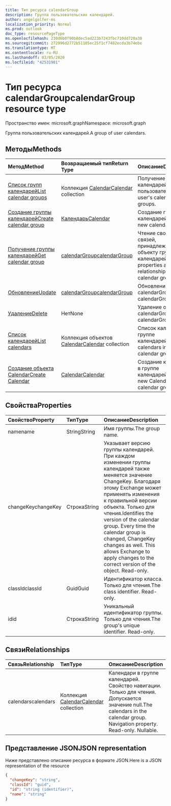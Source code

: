 ```yaml
---
title: Тип ресурса calendarGroup
description: Группа пользовательских календарей.
author: angelgolfer-ms
localization_priority: Normal
ms.prod: outlook
doc_type: resourcePageType
ms.openlocfilehash: 230d6b0f90b8dec5ad223b7243fbc710dd720a30
ms.sourcegitcommit: 272996d2772b51105ec25f1cf7482ecda3b74ebe
ms.translationtype: MT
ms.contentlocale: ru-RU
ms.lasthandoff: 03/05/2020
ms.locfileid: "42531981"
---
```

# <a name="calendargroup-resource-type"></a><span data-ttu-id="c8971-103">Тип ресурса calendarGroup</span><span class="sxs-lookup"><span data-stu-id="c8971-103">calendarGroup resource type</span></span>

<span data-ttu-id="c8971-104">Пространство имен: microsoft.graph</span><span class="sxs-lookup"><span data-stu-id="c8971-104">Namespace: microsoft.graph</span></span>

<span data-ttu-id="c8971-105">Группа пользовательских календарей.</span><span class="sxs-lookup"><span data-stu-id="c8971-105">A group of user calendars.</span></span>

## <a name="methods"></a><span data-ttu-id="c8971-106">Методы</span><span class="sxs-lookup"><span data-stu-id="c8971-106">Methods</span></span>

| <span data-ttu-id="c8971-107">Метод</span><span class="sxs-lookup"><span data-stu-id="c8971-107">Method</span></span>                                                      | <span data-ttu-id="c8971-108">Возвращаемый тип</span><span class="sxs-lookup"><span data-stu-id="c8971-108">Return Type</span></span>                        | <span data-ttu-id="c8971-109">Описание</span><span class="sxs-lookup"><span data-stu-id="c8971-109">Description</span></span>                                                   |
| :---------------------------------------------------------- | :--------------------------------- | :------------------------------------------------------------ |
| [<span data-ttu-id="c8971-110">Список групп календарей</span><span class="sxs-lookup"><span data-stu-id="c8971-110">List calendar groups</span></span>](../api/user-list-calendargroups.md)  | <span data-ttu-id="c8971-111">Коллекция [Calendar](calendar.md)</span><span class="sxs-lookup"><span data-stu-id="c8971-111">[Calendar](calendar.md) collection</span></span> | <span data-ttu-id="c8971-112">Получение групп календарей пользователя.</span><span class="sxs-lookup"><span data-stu-id="c8971-112">Get the user's calendar groups.</span></span>                               |
| [<span data-ttu-id="c8971-113">Создание группы календарей</span><span class="sxs-lookup"><span data-stu-id="c8971-113">Create calendar group</span></span>](../api/user-post-calendargroups.md) | [<span data-ttu-id="c8971-114">Календарь</span><span class="sxs-lookup"><span data-stu-id="c8971-114">Calendar</span></span>](calendar.md)            | <span data-ttu-id="c8971-115">Создание группы календарей.</span><span class="sxs-lookup"><span data-stu-id="c8971-115">Create a new calendar group.</span></span>                                  |
| [<span data-ttu-id="c8971-116">Получение группы календарей</span><span class="sxs-lookup"><span data-stu-id="c8971-116">Get calendar group</span></span>](../api/calendargroup-get.md)           | [<span data-ttu-id="c8971-117">calendarGroup</span><span class="sxs-lookup"><span data-stu-id="c8971-117">calendarGroup</span></span>](calendargroup.md)  | <span data-ttu-id="c8971-118">Чтение свойств и связей, принадлежащих объекту группы календарей.</span><span class="sxs-lookup"><span data-stu-id="c8971-118">Read properties and relationships of a calendar group object.</span></span> |
| [<span data-ttu-id="c8971-119">Обновление</span><span class="sxs-lookup"><span data-stu-id="c8971-119">Update</span></span>](../api/calendargroup-update.md)                    | [<span data-ttu-id="c8971-120">calendarGroup</span><span class="sxs-lookup"><span data-stu-id="c8971-120">calendarGroup</span></span>](calendargroup.md)  | <span data-ttu-id="c8971-121">Обновление объекта calendarGroup.</span><span class="sxs-lookup"><span data-stu-id="c8971-121">Update calendarGroup object.</span></span>                                  |
| [<span data-ttu-id="c8971-122">Удаление</span><span class="sxs-lookup"><span data-stu-id="c8971-122">Delete</span></span>](../api/calendargroup-delete.md)                    | <span data-ttu-id="c8971-123">Нет</span><span class="sxs-lookup"><span data-stu-id="c8971-123">None</span></span>                               | <span data-ttu-id="c8971-124">Удаление объекта calendarGroup.</span><span class="sxs-lookup"><span data-stu-id="c8971-124">Delete calendarGroup object.</span></span>                                  |
| [<span data-ttu-id="c8971-125">Список календарей</span><span class="sxs-lookup"><span data-stu-id="c8971-125">List calendars</span></span>](../api/calendargroup-list-calendars.md)    | <span data-ttu-id="c8971-126">Коллекция объектов [Calendar](calendar.md)</span><span class="sxs-lookup"><span data-stu-id="c8971-126">[Calendar](calendar.md) collection</span></span> | <span data-ttu-id="c8971-127">Список календарей в группе календарей.</span><span class="sxs-lookup"><span data-stu-id="c8971-127">List calendars in a calendar group.</span></span>                           |
| [<span data-ttu-id="c8971-128">Создание объекта Calendar</span><span class="sxs-lookup"><span data-stu-id="c8971-128">Create Calendar</span></span>](../api/calendargroup-post-calendars.md)   | [<span data-ttu-id="c8971-129">Calendar</span><span class="sxs-lookup"><span data-stu-id="c8971-129">Calendar</span></span>](calendar.md)            | <span data-ttu-id="c8971-130">Создание календаря в группе календарей.</span><span class="sxs-lookup"><span data-stu-id="c8971-130">Create a new Calendar in a calendar group.</span></span>                    |

## <a name="properties"></a><span data-ttu-id="c8971-131">Свойства</span><span class="sxs-lookup"><span data-stu-id="c8971-131">Properties</span></span>

| <span data-ttu-id="c8971-132">Свойство</span><span class="sxs-lookup"><span data-stu-id="c8971-132">Property</span></span>  | <span data-ttu-id="c8971-133">Тип</span><span class="sxs-lookup"><span data-stu-id="c8971-133">Type</span></span>   | <span data-ttu-id="c8971-134">Описание</span><span class="sxs-lookup"><span data-stu-id="c8971-134">Description</span></span>                                                                                                                                                                                               |
| :-------- | :----- | :-------------------------------------------------------------------------------------------------------------------------------------------------------------------------------------------------------- |
| <span data-ttu-id="c8971-135">name</span><span class="sxs-lookup"><span data-stu-id="c8971-135">name</span></span>      | <span data-ttu-id="c8971-136">String</span><span class="sxs-lookup"><span data-stu-id="c8971-136">String</span></span> | <span data-ttu-id="c8971-137">Имя группы.</span><span class="sxs-lookup"><span data-stu-id="c8971-137">The group name.</span></span>                                                                                                                                                                                           |
| <span data-ttu-id="c8971-138">changeKey</span><span class="sxs-lookup"><span data-stu-id="c8971-138">changeKey</span></span> | <span data-ttu-id="c8971-139">Строка</span><span class="sxs-lookup"><span data-stu-id="c8971-139">String</span></span> | <span data-ttu-id="c8971-p101">Указывает версию группы календарей. При каждом изменении группы календарей также меняется значение ChangeKey. Благодаря этому Exchange может применять изменения к правильной версии объекта. Только для чтения.</span><span class="sxs-lookup"><span data-stu-id="c8971-p101">Identifies the version of the calendar group. Every time the calendar group is changed, ChangeKey changes as well. This allows Exchange to apply changes to the correct version of the object. Read-only.</span></span> |
| <span data-ttu-id="c8971-144">classId</span><span class="sxs-lookup"><span data-stu-id="c8971-144">classId</span></span>   | <span data-ttu-id="c8971-145">Guid</span><span class="sxs-lookup"><span data-stu-id="c8971-145">Guid</span></span>   | <span data-ttu-id="c8971-p102">Идентификатор класса. Только для чтения.</span><span class="sxs-lookup"><span data-stu-id="c8971-p102">The class identifier. Read-only.</span></span>                                                                                                                                                                          |
| <span data-ttu-id="c8971-148">id</span><span class="sxs-lookup"><span data-stu-id="c8971-148">id</span></span>        | <span data-ttu-id="c8971-149">Строка</span><span class="sxs-lookup"><span data-stu-id="c8971-149">String</span></span> | <span data-ttu-id="c8971-p103">Уникальный идентификатор группы. Только для чтения.</span><span class="sxs-lookup"><span data-stu-id="c8971-p103">The group's unique identifier. Read-only.</span></span>                                                                                                                                                                 |

## <a name="relationships"></a><span data-ttu-id="c8971-152">Связи</span><span class="sxs-lookup"><span data-stu-id="c8971-152">Relationships</span></span>

| <span data-ttu-id="c8971-153">Связь</span><span class="sxs-lookup"><span data-stu-id="c8971-153">Relationship</span></span> | <span data-ttu-id="c8971-154">Тип</span><span class="sxs-lookup"><span data-stu-id="c8971-154">Type</span></span>                               | <span data-ttu-id="c8971-155">Описание</span><span class="sxs-lookup"><span data-stu-id="c8971-155">Description</span></span>                                                                    |
| :----------- | :--------------------------------- | :----------------------------------------------------------------------------- |
| <span data-ttu-id="c8971-156">calendars</span><span class="sxs-lookup"><span data-stu-id="c8971-156">calendars</span></span>    | <span data-ttu-id="c8971-157">Коллекция [Calendar](calendar.md)</span><span class="sxs-lookup"><span data-stu-id="c8971-157">[Calendar](calendar.md) collection</span></span> | <span data-ttu-id="c8971-p104">Календари в группе календарей. Свойство навигации. Только для чтения. Допускается значение null.</span><span class="sxs-lookup"><span data-stu-id="c8971-p104">The calendars in the calendar group. Navigation property. Read-only. Nullable.</span></span> |

## <a name="json-representation"></a><span data-ttu-id="c8971-162">Представление JSON</span><span class="sxs-lookup"><span data-stu-id="c8971-162">JSON representation</span></span>

<span data-ttu-id="c8971-163">Ниже представлено описание ресурса в формате JSON.</span><span class="sxs-lookup"><span data-stu-id="c8971-163">Here is a JSON representation of the resource</span></span>

<!--{
  "blockType": "resource",
  "optionalProperties": [
    "calendars"
  ],
  "keyProperty": "id",
  "baseType": "microsoft.graph.entity",
  "@odata.type": "microsoft.graph.calendarGroup",
  "@odata.annotations": [
    {
      "property": "calendars",
      "capabilities": {
        "changeTracking": false,
        "expandable": false,
        "navigability": "single",
        "searchable": false
      }
    }
  ]
}-->

```json
{
  "changeKey": "string",
  "classId": "guid",
  "id": "string (identifier)",
  "name": "string"
}
```

<!-- uuid: 8fcb5dbc-d5aa-4681-8e31-b001d5168d79
2015-10-25 14:57:30 UTC -->

<!-- {
  "type": "#page.annotation",
  "description": "calendarGroup resource",
  "keywords": "",
  "section": "documentation",
  "tocPath": ""
}-->

